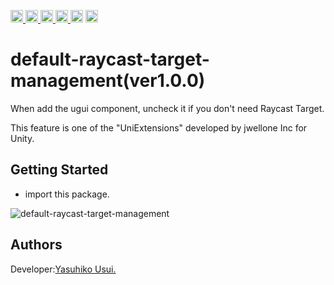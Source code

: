 <p align="left"> 
    <a href="https://github.com/jwellone/default-raycast-target-management/blob/main/LICENSE">
        <img height="20" src="https://img.shields.io/github/license/sourcerer-io/hall-of-fame.svg?colorB=ff0000&style=plastic">
    </a>
    <a href="https://github.com/jwellone">
        <img height="20" src="https://img.shields.io/github/followers/jwellone?label=github&logo=github&style=plastic"/>
    </a>
    <a href="http://twitter.com/jwellone">
        <img height="20" src="https://img.shields.io/twitter/follow/jwellone?label=Twitter&logo=twitter&style=plastic"/>
    </a>
    <a href="https://www.facebook.com/jwellone">
        <img height="20" src="https://img.shields.io/badge/Facebook-1877F2?style=for-the-badge&logo=facebook&logoColor=white&style=plastic"/>
    </a>
    <a>
        <img height="20" src="https://img.shields.io/badge/C%23-239120?style=for-the-badge&logo=c-sharp&logoColor=white&style=plastic">
    </a>
    <a href="https://unity.com">
        <img height="20" src="https://img.shields.io/badge/Unity-100000?style=for-the-badge&logo=unity&logoColor=white&style=plastic">
    </a>    
</p>

# default-raycast-target-management(ver1.0.0)
When add the ugui component, uncheck it if you don't need Raycast Target.

This feature is one of the "UniExtensions" developed by jwellone Inc for Unity.


## Getting Started
- import this package.

![default-raycast-target-management](https://user-images.githubusercontent.com/85072161/127732337-773efbde-906a-4bcc-94ef-07e56b5ca35e.gif)

## Authors
Developer:[Yasuhiko Usui.](https://github.com/UsuiYasuhiko-jw1)

